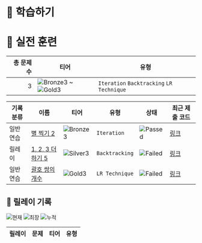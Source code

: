 # 📖 학습하기

# 🥇 실전 훈련
|총 문제 수|티어|유형|
|---:|---|---|
|3|![Bronze3][b3] ~ ![Gold3][g3]|`Iteration` `Backtracking` `LR Technique`|

|기록분류|이름|티어|유형|상태|최근 제출 코드|
|---|---|---|---|---|---|
|일반 연습|[별 찍기 2](https://www.codetree.ai/training-field/search/problems/star-make-2)|![Bronze3][b3]|`Iteration`|![Passed][passed]|[링크](https://github.com/seongun1/codetree-TILs/blob/main/240707/%EB%B3%84%20%EC%B0%8D%EA%B8%B0%202/star-make-2.py)|
|릴레이|[1, 2, 3 더하기 5](https://www.codetree.ai/training-field/search/problems/1,-2,-3-plus-5)|![Silver3][s3]|`Backtracking`|![Failed][failed]|[링크](https://github.com/seongun1/codetree-TILs/blob/main/240707/1%2C%202%2C%203%20%EB%8D%94%ED%95%98%EA%B8%B0%205/1,-2,-3-plus-5.py)|
|일반 연습|[괄호 쌍의 개수](https://www.codetree.ai/training-field/search/problems/number-of-parenthesis-pairs)|![Gold3][g3]|`LR Technique`|![Failed][failed]|[링크](https://github.com/seongun1/codetree-TILs/blob/main/240707/%EA%B4%84%ED%98%B8%20%EC%8C%8D%EC%9D%98%20%EA%B0%9C%EC%88%98/number-of-parenthesis-pairs.py)|


## 🏃 릴레이 기록
![현재](https://img.shields.io/badge/현재_릴레이-3-%235cb85c.svg?for-the-badge)
![최장](https://img.shields.io/badge/최장_릴레이-3-%23E34F26.svg?for-the-badge)
![누적](https://img.shields.io/badge/누적_릴레이-3-%2300599C.svg?for-the-badge)

|릴레이|문제|티어|유형|
|---|---|---|---|










[b5]: https://img.shields.io/badge/Bronze_5-%235D3E31.svg
[b4]: https://img.shields.io/badge/Bronze_4-%235D3E31.svg
[b3]: https://img.shields.io/badge/Bronze_3-%235D3E31.svg
[b2]: https://img.shields.io/badge/Bronze_2-%235D3E31.svg
[b1]: https://img.shields.io/badge/Bronze_1-%235D3E31.svg
[s5]: https://img.shields.io/badge/Silver_5-%23394960.svg
[s4]: https://img.shields.io/badge/Silver_4-%23394960.svg
[s3]: https://img.shields.io/badge/Silver_3-%23394960.svg
[s2]: https://img.shields.io/badge/Silver_2-%23394960.svg
[s1]: https://img.shields.io/badge/Silver_1-%23394960.svg
[g5]: https://img.shields.io/badge/Gold_5-%23FFC433.svg
[g4]: https://img.shields.io/badge/Gold_4-%23FFC433.svg
[g3]: https://img.shields.io/badge/Gold_3-%23FFC433.svg
[g2]: https://img.shields.io/badge/Gold_2-%23FFC433.svg
[g1]: https://img.shields.io/badge/Gold_1-%23FFC433.svg
[p5]: https://img.shields.io/badge/Platinum_5-%2376DDD8.svg
[p4]: https://img.shields.io/badge/Platinum_4-%2376DDD8.svg
[p3]: https://img.shields.io/badge/Platinum_3-%2376DDD8.svg
[p2]: https://img.shields.io/badge/Platinum_2-%2376DDD8.svg
[p1]: https://img.shields.io/badge/Platinum_1-%2376DDD8.svg
[passed]: https://img.shields.io/badge/Passed-%23009D27.svg
[failed]: https://img.shields.io/badge/Failed-%23D24D57.svg
[easy]: https://img.shields.io/badge/쉬움-%235cb85c.svg?for-the-badge
[medium]: https://img.shields.io/badge/보통-%23FFC433.svg?for-the-badge
[hard]: https://img.shields.io/badge/어려움-%23D24D57.svg?for-the-badge